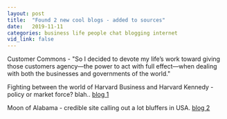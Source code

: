 ```yaml
---
layout: post
title:  "Found 2 new cool blogs - added to sources"
date:   2019-11-11
categories: business life people chat blogging internet
vid_link: false
---
```


Customer Commons - "So I decided to devote my life’s work toward giving those customers agency—the power to act with full effect—when dealing with both the businesses and governments of the world."  

Fighting between the world of Harvard Business and Harvard Kennedy - policy or market force? blah.. [blog 1]

Moon of Alabama - credible site calling out a lot bluffers in USA. [blog 2]

[blog 1]: //customercommons.org/blog/
[blog 2]: //www.moonofalabama.org/
